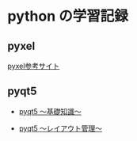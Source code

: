# python の学習記録

## pyxel
[pyxel参考サイト](https://cpp-learning.com/pyxel_tutorial/)

## pyqt5

- [pyqt5 ～基礎知識～](https://qiita.com/montblanc18/items/0188ff680acf028d4b63)

- [pyqt5 ～レイアウト管理～](https://qiita.com/Nobu12/items/81da82b8b984bf54f0a0)

